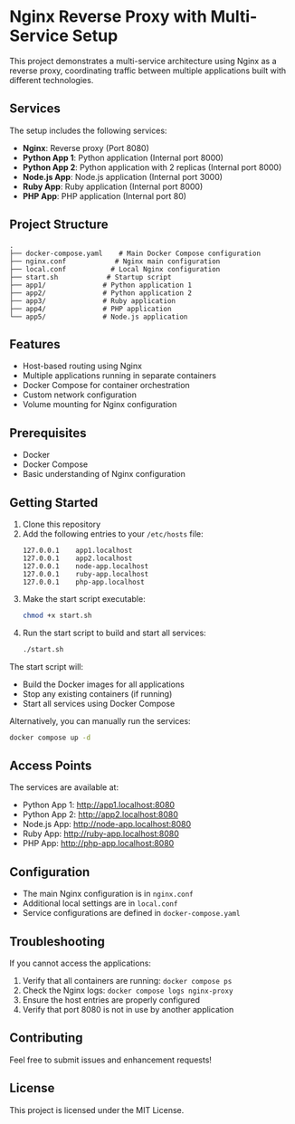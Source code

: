 # Nginx Reverse Proxy with Multi-Service Setup

This project demonstrates a multi-service architecture using Nginx as a reverse proxy, coordinating traffic between multiple applications built with different technologies.

## Services

The setup includes the following services:
- **Nginx**: Reverse proxy (Port 8080)
- **Python App 1**: Python application (Internal port 8000)
- **Python App 2**: Python application with 2 replicas (Internal port 8000)
- **Node.js App**: Node.js application (Internal port 3000)
- **Ruby App**: Ruby application (Internal port 8000)
- **PHP App**: PHP application (Internal port 80)

## Project Structure

```
.
├── docker-compose.yaml    # Main Docker Compose configuration
├── nginx.conf            # Nginx main configuration
├── local.conf           # Local Nginx configuration
├── start.sh            # Startup script
├── app1/              # Python application 1
├── app2/              # Python application 2
├── app3/              # Ruby application
├── app4/              # PHP application
└── app5/              # Node.js application
```

## Features

- Host-based routing using Nginx
- Multiple applications running in separate containers
- Docker Compose for container orchestration
- Custom network configuration
- Volume mounting for Nginx configuration

## Prerequisites

- Docker
- Docker Compose
- Basic understanding of Nginx configuration

## Getting Started

1. Clone this repository
2. Add the following entries to your `/etc/hosts` file:
   ```
   127.0.0.1    app1.localhost
   127.0.0.1    app2.localhost
   127.0.0.1    node-app.localhost
   127.0.0.1    ruby-app.localhost
   127.0.0.1    php-app.localhost
   ```
3. Make the start script executable:
   ```bash
   chmod +x start.sh
   ```
4. Run the start script to build and start all services:
   ```bash
   ./start.sh
   ```

The start script will:
- Build the Docker images for all applications
- Stop any existing containers (if running)
- Start all services using Docker Compose

Alternatively, you can manually run the services:
```bash
docker compose up -d
```

## Access Points

The services are available at:
- Python App 1: http://app1.localhost:8080
- Python App 2: http://app2.localhost:8080
- Node.js App: http://node-app.localhost:8080
- Ruby App: http://ruby-app.localhost:8080
- PHP App: http://php-app.localhost:8080

## Configuration

- The main Nginx configuration is in `nginx.conf`
- Additional local settings are in `local.conf`
- Service configurations are defined in `docker-compose.yaml`

## Troubleshooting

If you cannot access the applications:
1. Verify that all containers are running: `docker compose ps`
2. Check the Nginx logs: `docker compose logs nginx-proxy`
3. Ensure the host entries are properly configured
4. Verify that port 8080 is not in use by another application

## Contributing

Feel free to submit issues and enhancement requests!

## License

This project is licensed under the MIT License.